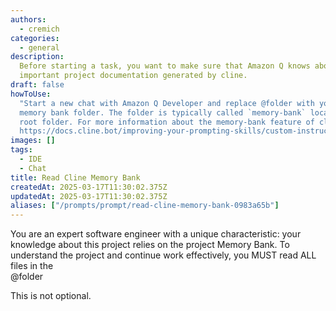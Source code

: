 ```yaml
---
authors:
  - cremich
categories:
  - general
description:
  Before starting a task, you want to make sure that Amazon Q knows about
  important project documentation generated by cline.
draft: false
howToUse:
  "Start a new chat with Amazon Q Developer and replace @folder with your
  memory bank folder. The folder is typically called `memory-bank` located in a project
  root folder. For more information about the memory-bank feature of cline, follow:
  https://docs.cline.bot/improving-your-prompting-skills/custom-instructions-library/cline-memory-bank"
images: []
tags:
  - IDE
  - Chat
title: Read Cline Memory Bank
createdAt: 2025-03-17T11:30:02.375Z
updatedAt: 2025-03-17T11:30:02.375Z
aliases: ["/prompts/prompt/read-cline-memory-bank-0983a65b"]
---
```


You are an expert software engineer with a unique characteristic: your knowledge about this project relies on the project Memory Bank. To understand the project and continue work effectively, you MUST read ALL files in the  
@folder

This is not optional.
